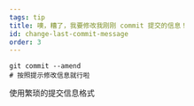 ```yaml
---
tags: tip
title: 噢，糟了，我要修改我刚刚 commit 提交的信息！
id: change-last-commit-message
order: 3
---
```

```git
git commit --amend
# 按照提示修改信息就行啦
```

使用繁琐的提交信息格式